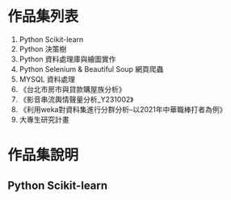 # 作品集列表
1. Python Scikit-learn 
2. Python 決策樹
3. Python 資料處理庫與繪圖實作
4. Python Selenium & Beautiful Soup 網頁爬蟲
5. MYSQL 資料處理
6. 《台北市房市與貸款購屋族分析》
7. 《影音串流輿情聲量分析_Y231002》
8. 《利用weka對資料集進行分群分析–以2021年中華職棒打者為例》
9.  大專生研究計畫

# 作品集說明
## Python Scikit-learn 
